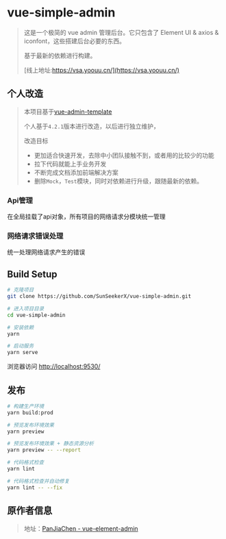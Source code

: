 # vue-simple-admin

> 这是一个极简的 vue admin 管理后台。它只包含了 Element UI & axios & iconfont，这些搭建后台必要的东西。
>
> 基于最新的依赖进行构建。
>
> [线上地址:https://vsa.yoouu.cn/](https://vsa.yoouu.cn/)

## 个人改造

> 本项目基于[vue-admin-template](https://github.com/PanJiaChen/vue-admin-template)
>
> 个人基于`4.2.1`版本进行改造，以后进行独立维护，
>
> 改造目标
>
> - 更加适合快速开发，去除中小团队接触不到，或者用的比较少的功能
> - 拉下代码就能上手业务开发
> - 不断完成文档添加前端解决方案
> - 删除`Mock`，`Test`模块，同时对依赖进行升级，跟随最新的依赖。



### Api管理

在全局挂载了api对象，所有项目的网络请求分模块统一管理



### 网络请求错误处理

统一处理网络请求产生的错误

## Build Setup

```bash
# 克隆项目
git clone https://github.com/SunSeekerX/vue-simple-admin.git

# 进入项目目录
cd vue-simple-admin

# 安装依赖
yarn

# 启动服务
yarn serve
```

浏览器访问 [http://localhost:9530/](http://localhost:9530/)

## 发布

```bash
# 构建生产环境
yarn build:prod

# 预览发布环境效果
yarn preview

# 预览发布环境效果 + 静态资源分析
yarn preview -- --report

# 代码格式检查
yarn lint

# 代码格式检查并自动修复
yarn lint -- --fix
```

## 原作者信息

> 地址：[PanJiaChen - vue-element-admin](https://github.com/PanJiaChen)
